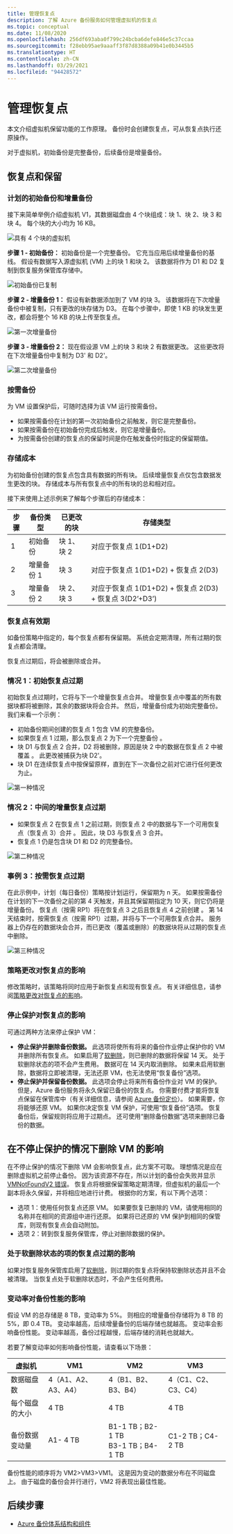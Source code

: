 ```yaml
---
title: 管理恢复点
description: 了解 Azure 备份服务如何管理虚拟机的恢复点
ms.topic: conceptual
ms.date: 11/08/2020
ms.openlocfilehash: 256df693aba0f799c24bcba6defe846e5c37ccaa
ms.sourcegitcommit: f28ebb95ae9aaaff3f87d8388a09b41e0b3445b5
ms.translationtype: HT
ms.contentlocale: zh-CN
ms.lasthandoff: 03/29/2021
ms.locfileid: "94428572"
---
```

# <a name="manage-recovery-points"></a>管理恢复点

本文介绍虚拟机保留功能的工作原理。 备份时会创建恢复点，可从恢复点执行还原操作。

对于虚拟机，初始备份是完整备份，后续备份是增量备份。

## <a name="recovery-points-and-retention"></a>恢复点和保留

### <a name="scheduled-initial-and-incremental-backup"></a>计划的初始备份和增量备份

接下来简单举例介绍虚拟机 V1，其数据磁盘由 4 个块组成：块 1、块 2、块 3 和块 4。 每个块的大小均为 16 KB。

![具有 4 个块的虚拟机](./media/manage-recovery-points/four-blocks.png)

**步骤 1 - 初始备份：** 初始备份是一个完整备份。 它充当应用后续增量备份的基线。 假设有数据写入源虚拟机 (VM) 上的块 1 和块 2。 该数据将作为 D1 和 D2 复制到恢复服务保管库存储中。

![初始备份已复制](./media/manage-recovery-points/initial-backup.png)

**步骤 2 - 增量备份 1：** 假设有新数据添加到了 VM 的块 3。 该数据将在下次增量备份中被复制，只有更改的块存储为 D3。  在每个步骤中，即使 1 KB 的块发生更改，都会将整个 16 KB 的块上传至恢复点。

![第一次增量备份](./media/manage-recovery-points/first-incremental-backup.png)

**步骤 3 - 增量备份 2：** 现在假设源 VM 上的块 3 和块 2 有数据更改。 这些更改将在下次增量备份中复制为 D3' 和 D2'。

![第二次增量备份](./media/manage-recovery-points/second-incremental-backup.png)

### <a name="on-demand-backup"></a>按需备份

为 VM 设置保护后，可随时选择为该 VM 运行按需备份。

- 如果按需备份在计划的第一次初始备份之前触发，则它是完整备份。
- 如果按需备份在初始备份完成后触发，则它是增量备份。
- 为按需备份创建的恢复点的保留时间是你在触发备份时指定的保留期值。

### <a name="storage-cost"></a>存储成本

为初始备份创建的恢复点包含具有数据的所有块。 后续增量恢复点仅包含数据发生更改的块。 存储成本与所有恢复点中的所有块的总和相对应。

接下来使用上述示例来了解每个步骤后的存储成本：

|步骤  |备份类型  |已更改的块  |存储类型 |
|------|---------|---------|---------|
|1     |     初始备份    | 块 1、块 2        |    对应于恢复点 1(D1+D2)     |
|2     |  增量备份 1       |  块 3       |   对应于恢复点 1(D1+D2) + 恢复点 2(D3)      |
|3     |    增量备份 2     |    块 2、块 3     |   对应于恢复点 1(D1+D2) + 恢复点 2(D3) + 恢复点 3(D2’+D3’)      |

### <a name="recovery-point-expiration"></a>恢复点有效期

如备份策略中指定的，每个恢复点都有保留期。 系统会定期清理，所有过期的恢复点都会清理。

恢复点过期后，将会被删除或合并。

### <a name="case-1-initial-recovery-point-expires"></a>情况 1：初始恢复点过期

初始恢复点过期时，它将与下一个增量恢复点合并。 增量恢复点中覆盖的所有数据块都将被删除，其余的数据块将会合并。 然后，增量备份成为初始完整备份。 我们来看一个示例：

- 初始备份期间创建的恢复点 1 包含 VM 的完整备份。
- 如果恢复点 1 过期，那么恢复点 2 为下一个完整备份 。
- 块 D1 与恢复点 2 合并，D2 将被删除，原因是块 2 中的数据在恢复点 2 中被覆盖 。 此更改被捕获为块 D2'。
- 块 D1 在连续恢复点中按保留原样，直到在下一次备份之前对它进行任何更改为止。

![第一种情况](./media/manage-recovery-points/first-case.png)

### <a name="case-2-in-between-incremental-recovery-point-expires"></a>情况 2：中间的增量恢复点过期

- 如果恢复点 2 在恢复点 1 之前过期，则恢复点 2 中的数据与下一个可用恢复点（恢复点 3）合并   。 因此，块 D3 与恢复点 3 合并。
- 恢复点 1 仍是包含块 D1 和 D2 的完整备份。

![第二种情况](./media/manage-recovery-points/second-case.png)

### <a name="case-3-on-demand-recovery-point-expires"></a>事例 3：按需恢复点过期

在此示例中，计划（每日备份）策略按计划运行，保留期为 n 天。  如果按需备份在计划的下一次备份之前的第 4 天触发，并且其保留期指定为 10 天，则它仍将是增量备份。 恢复点（按需 RP1）将在恢复点 3 之后且恢复点 4 之前创建  。  第 14 天结束时，按需恢复点（按需 RP1）过期，并将与下一个可用恢复点合并。 服务器上仍存在的数据块会合并，而已更改（覆盖或删除）的数据块将从过期的恢复点中删除。

![第三种情况](./media/manage-recovery-points/third-case.png)

### <a name="impact-of-policy-change-on-recovery-points"></a>策略更改对恢复点的影响

修改策略时，该策略将同时应用于新恢复点和现有恢复点。 有关详细信息，请参阅[策略更改对恢复点的影响](backup-architecture.md#impact-of-policy-change-on-recovery-points)。

### <a name="impact-of-stop-protection-on-recovery-points"></a>停止保护对恢复点的影响

可通过两种方法来停止保护 VM：

- **停止保护并删除备份数据。** 此选项将使所有将来的备份作业停止保护你的 VM 并删除所有恢复点。 如果启用了[软删除](backup-azure-security-feature-cloud.md)，则已删除的数据将保留 14 天。 处于软删除状态的项不会产生费用。 数据可在 14 天内取消删除。 如果未启用软删除，数据将立即被清理，无法还原 VM，也无法使用“恢复备份”选项。
- **停止保护并保留备份数据。** 此选项会停止将来所有备份作业对 VM 的保护。 但是，Azure 备份服务将永久保留已备份的恢复点。 你需要付费才能将恢复点保留在保管库中（有关详细信息，请参阅 [Azure 备份定价](https://azure.microsoft.com/pricing/details/backup/)）。 如果需要，你将能够还原 VM。 如果你决定恢复 VM 保护，可使用“恢复备份”选项。 恢复备份后，保留规则将应用于过期点。 还可使用“删除备份数据”选项来删除已备份的数据。

## <a name="impact-of-deleting-a-vm-without-stop-protection"></a>在不停止保护的情况下删除 VM 的影响

在不停止保护的情况下删除 VM 会影响恢复点，此方案不可取。 理想情况是应在删除虚拟机之前停止备份。 因为该资源不存在，所以计划的备份会失败并显示 [VMNotFoundV2 错误](backup-azure-vms-troubleshoot.md#320001-resourcenotfound---could-not-perform-the-operation-as-vm-no-longer-exists--400094-bcmv2vmnotfound---the-virtual-machine-doesnt-exist--an-azure-virtual-machine-wasnt-found)。 恢复点将根据保留策略定期清理，但虚拟机的最后一个副本将永久保留，并将相应地进行计费。 根据你的方案，有以下两个选项：

- 选项 1：使用任何恢复点还原 VM。 如果要恢复已删除的 VM，请使用相同的名称并在相同的资源组中进行还原。 如果将已还原的 VM 保护到相同的保管库，则现有恢复点会自动附加。
- 选项 2：转到恢复服务保管库，停止对删除数据的保护。

### <a name="impact-of-expired-recovery-points-for-items-in-soft-deleted-state"></a>处于软删除状态的项的恢复点过期的影响

如果对恢复服务保管库启用了[软删除](backup-azure-security-feature-cloud.md)，则过期的恢复点将保持软删除状态并且不会被清理。 当恢复点处于软删除状态时，不会产生任何费用。

### <a name="impact-of-churn-on-backup-performance"></a>变动率对备份性能的影响

假设 VM 的总存储是 8 TB，变动率为 5%。 则相应的增量备份存储将为 8 TB 的 5%，即 0.4 TB。 变动率越高，后续增量备份的后端存储也就越高。 变动率会影响备份性能。 变动率越高，备份过程越慢，后端存储的消耗也就越大。

若要了解变动率如何影响备份性能，请查看以下场景：

|虚拟机  |VM1  |VM2  |VM3  |
|---------|---------|---------|---------|
|数据磁盘数    | 4（A1、A2、A3、A4）        | 4（B1、B2、B3、B4）        |  4（C1、C2、C3、C4）       |
|每个磁盘的大小   |      4 TB   | 4 TB        |  4 TB       |
|备份数据变动量    |   A1- 4 TB      | B1-1 TB；B2-1 TB <br> B3-1 TB；B4-1 TB  |   C1-2 TB；C4-2 TB      |

备份性能的顺序将为 VM2>VM3>VM1。 这是因为变动的数据分布在不同磁盘上。 由于磁盘的备份会并行进行，VM2 将表现出最佳性能。

## <a name="next-steps"></a>后续步骤

- [Azure 备份体系结构和组件](backup-architecture.md)
